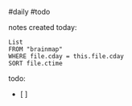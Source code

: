 #daily #todo

notes created today:
```dataview
List
FROM "brainmap"
WHERE file.cday = this.file.cday
SORT file.ctime
```
todo:
- [ ] 
